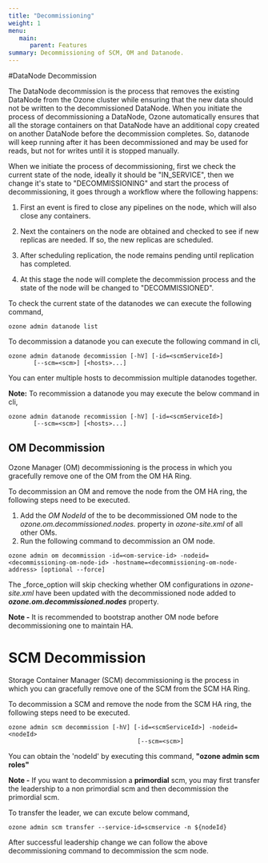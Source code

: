 ```yaml
---
title: "Decommissioning"
weight: 1
menu:
   main:
      parent: Features
summary: Decommissioning of SCM, OM and Datanode.
---
```

<!---
  Licensed to the Apache Software Foundation (ASF) under one or more
  contributor license agreements.  See the NOTICE file distributed with
  this work for additional information regarding copyright ownership.
  The ASF licenses this file to You under the Apache License, Version 2.0
  (the "License"); you may not use this file except in compliance with
  the License.  You may obtain a copy of the License at

      http://www.apache.org/licenses/LICENSE-2.0

  Unless required by applicable law or agreed to in writing, software
  distributed under the License is distributed on an "AS IS" BASIS,
  WITHOUT WARRANTIES OR CONDITIONS OF ANY KIND, either express or implied.
  See the License for the specific language governing permissions and
  limitations under the License.
-->

#DataNode Decommission

The DataNode decommission is the process that removes the existing DataNode from the Ozone cluster while ensuring that the new data should not be written to the decommissioned DataNode. When you initiate the process of decommissioning a DataNode, Ozone automatically ensures that all the storage containers on that DataNode have an additional copy created on another DataNode before the decommission completes. So, datanode will keep running after it has been decommissioned and may be used for reads, but not for writes until it is stopped manually.

When we initiate the process of decommissioning, first we check the current state of the node, ideally it should be "IN_SERVICE", then we change it's state to "DECOMMISSIONING" and start the process of decommissioning, it goes through a workflow where the following happens:

1. First an event is fired to close any pipelines on the node, which will also close any containers.

2. Next the containers on the node are obtained and checked to see if new replicas are needed. If so, the new replicas are scheduled.

3. After scheduling replication, the node remains pending until replication has completed.

4. At this stage the node will complete the decommission process and the state of the node will be changed to "DECOMMISSIONED".

To check the current state of the datanodes we can execute the following command,
```shell
ozone admin datanode list
```


To decommission a datanode you can execute the following command in cli,

```shell
ozone admin datanode decommission [-hV] [-id=<scmServiceId>]
       [--scm=<scm>] [<hosts>...]
```
You can enter multiple hosts to decommission multiple datanodes together.

**Note:** To recommission a datanode you may execute the below command in cli,
```shell
ozone admin datanode recommission [-hV] [-id=<scmServiceId>]
       [--scm=<scm>] [<hosts>...]
```

## OM Decommission

Ozone Manager (OM) decommissioning is the process in which you gracefully remove one of the OM from the OM HA Ring.

To decommission an OM and remove the node from the OM HA ring, the following steps need to be executed.
1. Add the _OM NodeId_ of the to be decommissioned OM node to the _ozone.om.decommissioned.nodes.<omServiceId>_ property in _ozone-site.xml_ of all
   other OMs.
2. Run the following command to decommission an OM node.
```shell
ozone admin om decommission -id=<om-service-id> -nodeid=<decommissioning-om-node-id> -hostname=<decommissioning-om-node-address> [optional --force]
```
The _force_option will skip checking whether OM configurations in _ozone-site.xml_ have been updated with the decommissioned node added to
_**ozone.om.decommissioned.nodes**_ property. <p>**Note -** It is recommended to bootstrap another OM node before decommissioning one to maintain HA.</p>

# SCM Decommission

Storage Container Manager (SCM) decommissioning is the process in which you can gracefully remove one of the SCM from the SCM HA Ring.

To decommission a SCM and remove the node from the SCM HA ring, the following steps need to be executed.
```shell
ozone admin scm decommission [-hV] [-id=<scmServiceId>] -nodeid=<nodeId>
                                    [--scm=<scm>]
```
You can obtain the 'nodeId' by executing this command, **"ozone admin scm roles"**

**Note -** If you want to decommission a **primordial** scm, you may first transfer the leadership to a non primordial scm and then decommission the primordial scm.

To transfer the leader, we can excute below command,
```shell
ozone admin scm transfer --service-id=scmservice -n ${nodeId}
```
After successful leadership change we can follow the above decommissioning command to decommission the scm node.
